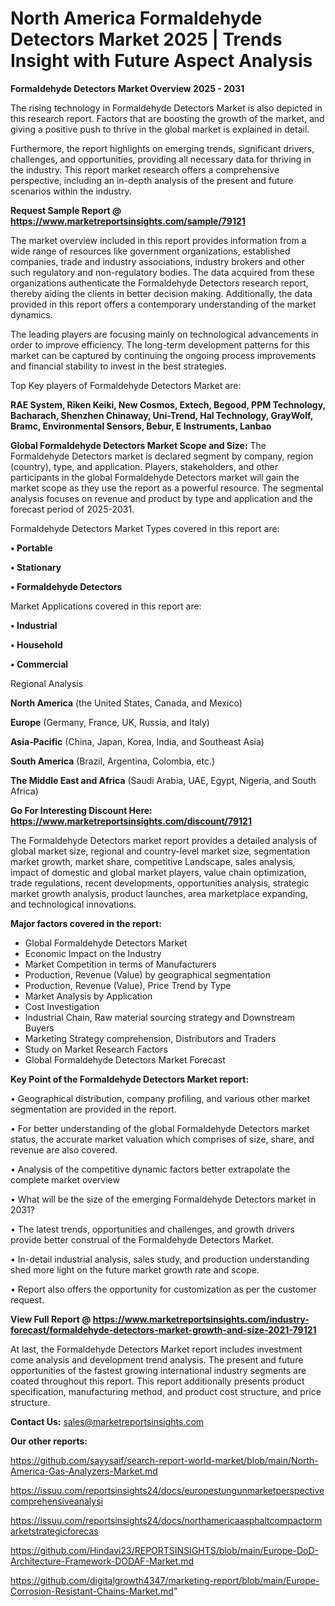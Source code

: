 # North America Formaldehyde Detectors Market 2025 | Trends Insight with Future Aspect Analysis

<Strong> Formaldehyde Detectors Market Overview 2025 - 2031</strong>

The rising technology in Formaldehyde Detectors Market is also depicted in this research report. Factors that are boosting the growth of the market, and giving a positive push to thrive in the global market is explained in detail.

Furthermore, the report highlights on emerging trends, significant drivers, challenges, and opportunities, providing all necessary data for thriving in the industry. This report market research offers a comprehensive perspective, including an in-depth analysis of the present and future scenarios within the industry.

<strong>Request Sample Report @ <a href=https://www.marketreportsinsights.com/sample/79121>https://www.marketreportsinsights.com/sample/79121</a></strong>

The market overview included in this report provides information from a wide range of resources like government organizations, established companies, trade and industry associations, industry brokers and other such regulatory and non-regulatory bodies. The data acquired from these organizations authenticate the Formaldehyde Detectors research report, thereby aiding the clients in better decision making. Additionally, the data provided in this report offers a contemporary understanding of the market dynamics.

The leading players are focusing mainly on technological advancements in order to improve efficiency. The long-term development patterns for this market can be captured by continuing the ongoing process improvements and financial stability to invest in the best strategies.

Top Key players of Formaldehyde Detectors Market are:

<strong>RAE System, Riken Keiki, New Cosmos, Extech, Begood, PPM Technology, Bacharach, Shenzhen Chinaway, Uni-Trend, Hal Technology, GrayWolf, Bramc, Environmental Sensors, Bebur, E Instruments, Lanbao</strong>

<strong><b>Global Formaldehyde Detectors Market Scope and Size:</b></strong>
The Formaldehyde Detectors market is declared segment by company, region (country), type, and application. Players, stakeholders, and other participants in the global Formaldehyde Detectors market will gain the market scope as they use the report as a powerful resource. The segmental analysis focuses on revenue and product by type and application and the forecast period of 2025-2031.

Formaldehyde Detectors Market Types covered in this report are:

<strong>• Portable

• Stationary

• Formaldehyde Detectors</strong>

Market Applications covered in this report are:

<strong>• Industrial

• Household

• Commercial</strong> 

Regional Analysis

<strong>North America</strong> (the United States, Canada, and Mexico)

<strong>Europe</strong> (Germany, France, UK, Russia, and Italy)

<strong>Asia-Pacific</strong> (China, Japan, Korea, India, and Southeast Asia)

<strong>South America</strong> (Brazil, Argentina, Colombia, etc.)

<strong>The Middle East and Africa</strong> (Saudi Arabia, UAE, Egypt, Nigeria, and South Africa)

<strong>Go For Interesting Discount Here: <a href=https://www.marketreportsinsights.com/discount/79121>https://www.marketreportsinsights.com/discount/79121</a></strong>

The Formaldehyde Detectors market report provides a detailed analysis of global market size, regional and country-level market size, segmentation market growth, market share, competitive Landscape, sales analysis, impact of domestic and global market players, value chain optimization, trade regulations, recent developments, opportunities analysis, strategic market growth analysis, product launches, area marketplace expanding, and technological innovations.

<strong><b>Major factors covered in the report:</b></strong>
<ul>
  <li>Global Formaldehyde Detectors Market </li>
  <li>Economic Impact on the Industry</li>
  <li>Market Competition in terms of Manufacturers</li>
  <li>Production, Revenue (Value) by geographical segmentation</li>
  <li>Production, Revenue (Value), Price Trend by Type</li>
  <li>Market Analysis by Application</li>
  <li>Cost Investigation</li>
  <li>Industrial Chain, Raw material sourcing strategy and Downstream Buyers</li>
  <li>Marketing Strategy comprehension, Distributors and Traders</li>
  <li>Study on Market Research Factors</li>
  <li>Global Formaldehyde Detectors Market Forecast</li>
</ul>

<strong><b>Key Point of the Formaldehyde Detectors Market report:</b></strong>

• Geographical distribution, company profiling, and various other market segmentation are provided in the report.

• For better understanding of the global Formaldehyde Detectors market status, the accurate market valuation which comprises of size, share, and revenue are also covered.

• Analysis of the competitive dynamic factors better extrapolate the complete market overview

• What will be the size of the emerging Formaldehyde Detectors market in 2031?

• The latest trends, opportunities and challenges, and growth drivers provide better construal of the Formaldehyde Detectors Market.

• In-detail industrial analysis, sales study, and production understanding shed more light on the future market growth rate and scope.

• Report also offers the opportunity for customization as per the customer request.

<strong><b>View Full Report @ <a href=https://www.marketreportsinsights.com/industry-forecast/formaldehyde-detectors-market-growth-and-size-2021-79121>https://www.marketreportsinsights.com/industry-forecast/formaldehyde-detectors-market-growth-and-size-2021-79121</a></b></strong>


At last, the Formaldehyde Detectors Market report includes investment come analysis and development trend analysis. The present and future opportunities of the fastest growing international industry segments are coated throughout this report. This report additionally presents product specification, manufacturing method, and product cost structure, and price structure.

<strong>Contact Us:</strong>
sales@marketreportsinsights.com

<strong>Our other reports:</strong>

<a href=https://github.com/sayysaif/search-report-world-market/blob/main/North-America-Gas-Analyzers-Market.md>https://github.com/sayysaif/search-report-world-market/blob/main/North-America-Gas-Analyzers-Market.md</a>

<a href=https://issuu.com/reportsinsights24/docs/europestungunmarketperspectivecomprehensiveanalysi>https://issuu.com/reportsinsights24/docs/europestungunmarketperspectivecomprehensiveanalysi</a>

<a href=https://issuu.com/reportsinsights24/docs/northamericaasphaltcompactormarketstrategicforecas>https://issuu.com/reportsinsights24/docs/northamericaasphaltcompactormarketstrategicforecas</a>

<a href=https://github.com/Hindavi23/REPORTSINSIGHTS/blob/main/Europe-DoD-Architecture-Framework-DODAF-Market.md>https://github.com/Hindavi23/REPORTSINSIGHTS/blob/main/Europe-DoD-Architecture-Framework-DODAF-Market.md</a>

<a href=https://github.com/digitalgrowth4347/marketing-report/blob/main/Europe-Corrosion-Resistant-Chains-Market.md>https://github.com/digitalgrowth4347/marketing-report/blob/main/Europe-Corrosion-Resistant-Chains-Market.md</a>"

